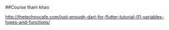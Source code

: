 ##Course tham khao

http://thetechnocafe.com/just-enough-dart-for-flutter-tutorial-01-variables-types-and-functions/